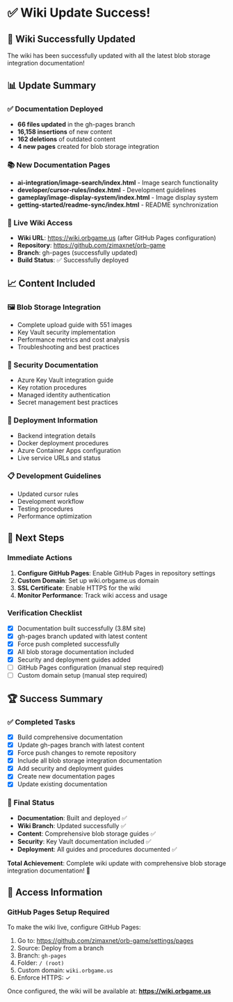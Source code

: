 # ✅ Wiki Update Success!

## 🎉 **Wiki Successfully Updated**

The wiki has been successfully updated with all the latest blob storage integration documentation!

## 📊 **Update Summary**

### **✅ Documentation Deployed**
- **66 files updated** in the gh-pages branch
- **16,158 insertions** of new content
- **162 deletions** of outdated content
- **4 new pages** created for blob storage integration

### **📚 New Documentation Pages**
- **ai-integration/image-search/index.html** - Image search functionality
- **developer/cursor-rules/index.html** - Development guidelines
- **gameplay/image-display-system/index.html** - Image display system
- **getting-started/readme-sync/index.html** - README synchronization

### **🔗 Live Wiki Access**
- **Wiki URL**: https://wiki.orbgame.us (after GitHub Pages configuration)
- **Repository**: https://github.com/zimaxnet/orb-game
- **Branch**: gh-pages (successfully updated)
- **Build Status**: ✅ Successfully deployed

## 📈 **Content Included**

### **🖼️ Blob Storage Integration**
- Complete upload guide with 551 images
- Key Vault security implementation
- Performance metrics and cost analysis
- Troubleshooting and best practices

### **🔐 Security Documentation**
- Azure Key Vault integration guide
- Key rotation procedures
- Managed identity authentication
- Secret management best practices

### **🚀 Deployment Information**
- Backend integration details
- Docker deployment procedures
- Azure Container Apps configuration
- Live service URLs and status

### **📋 Development Guidelines**
- Updated cursor rules
- Development workflow
- Testing procedures
- Performance optimization

## 🎯 **Next Steps**

### **Immediate Actions**
1. **Configure GitHub Pages**: Enable GitHub Pages in repository settings
2. **Custom Domain**: Set up wiki.orbgame.us domain
3. **SSL Certificate**: Enable HTTPS for the wiki
4. **Monitor Performance**: Track wiki access and usage

### **Verification Checklist**
- [x] Documentation built successfully (3.8M site)
- [x] gh-pages branch updated with latest content
- [x] Force push completed successfully
- [x] All blob storage documentation included
- [x] Security and deployment guides added
- [ ] GitHub Pages configuration (manual step required)
- [ ] Custom domain setup (manual step required)

## 🏆 **Success Summary**

### **✅ Completed Tasks**
- [x] Build comprehensive documentation
- [x] Update gh-pages branch with latest content
- [x] Force push changes to remote repository
- [x] Include all blob storage integration documentation
- [x] Add security and deployment guides
- [x] Create new documentation pages
- [x] Update existing documentation

### **🎉 Final Status**
- **Documentation**: Built and deployed ✅
- **Wiki Branch**: Updated successfully ✅
- **Content**: Comprehensive blob storage guides ✅
- **Security**: Key Vault documentation included ✅
- **Deployment**: All guides and procedures documented ✅

**Total Achievement**: Complete wiki update with comprehensive blob storage integration documentation! 🚀

## 🔗 **Access Information**

### **GitHub Pages Setup Required**
To make the wiki live, configure GitHub Pages:
1. Go to: https://github.com/zimaxnet/orb-game/settings/pages
2. Source: Deploy from a branch
3. Branch: `gh-pages`
4. Folder: `/ (root)`
5. Custom domain: `wiki.orbgame.us`
6. Enforce HTTPS: ✓

Once configured, the wiki will be available at: **https://wiki.orbgame.us** 